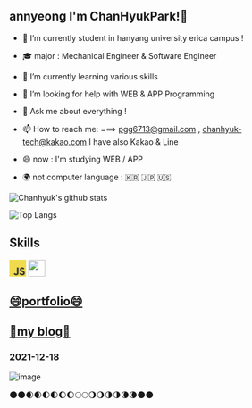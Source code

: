 ## annyeong I'm ChanHyukPark!👋
- 🔭 I’m currently student in hanyang university erica campus !
- :mortar_board: major : Mechanical Engineer & Software Engineer

- 🌱 I’m currently learning various skills
- 🤔 I’m looking for help with WEB & APP Programming
- 💬 Ask me about everything !
- 📫 How to reach me: ===> pgg6713@gmail.com , chanhyuk-tech@kakao.com  I have also Kakao & Line 
- 😄 now : I'm studying WEB / APP
- :earth_africa: not computer language : :kr: :jp: :us:

![Chanhyuk's github stats](https://github-readme-stats.vercel.app/api?username=ChanhyukPark-Tech&show_icons=true&theme=radical)

![Top Langs](https://github-readme-stats.vercel.app/api/top-langs/?username=ChanhyukPark-Tech&layout=compact&hide=Jupyter%20NoteBook)



## Skills

<code><img width="30" height="30" src="https://raw.githubusercontent.com/github/explore/80688e429a7d4ef2fca1e82350fe8e3517d3494d/topics/javascript/javascript.png"></code>
<code><img width="30" height="30" src="https://www.vectorlogo.zone/logos/reactjs/reactjs-icon.svg"></code>



## [😄portfolio😄](http://chanhyuk.com/)
## [🤔my blog🤔](https://chanhyukpark-tech.github.io/)



### 2021-12-18
![image](https://user-images.githubusercontent.com/69495129/146586696-717f4d7f-bb2c-4109-ab91-7aedbf6e6843.png)




:new_moon::new_moon::waxing_crescent_moon::waxing_crescent_moon::first_quarter_moon::first_quarter_moon::waxing_gibbous_moon::waxing_gibbous_moon::full_moon::full_moon::waning_gibbous_moon::waning_gibbous_moon::last_quarter_moon::last_quarter_moon::waning_crescent_moon::waning_crescent_moon::new_moon::new_moon:


<!--
**ChanhyukPark-Tech/ChanhyukPark-Tech** is a ✨ _special_ ✨ repository because its `README.md` (this file) appears on your GitHub profile.

Here are some ideas to get you started:

- 🔭 I’m currently working on ...
- 🌱 I’m currently learning ...
- 👯 I’m looking to collaborate on ...
- 🤔 I’m looking for help with ...
- 💬 Ask me about ...
- 📫 How to reach me: ...
- 😄 Pronouns: ...
- ⚡ Fun fact: ...


🚴‍♂️ My skill overview

👨‍💻 FE

<code><img width="30" height="30" src="https://raw.githubusercontent.com/github/explore/80688e429a7d4ef2fca1e82350fe8e3517d3494d/topics/javascript/javascript.png"></code>
<code><img width="30" height="30" src="https://raw.githubusercontent.com/github/explore/80688e429a7d4ef2fca1e82350fe8e3517d3494d/topics/vue/vue.png"></code>
<code><img width="30" height="30" src="https://www.vectorlogo.zone/logos/reactjs/reactjs-icon.svg"></code>
<code><img width="30" height="30" src="https://www.vectorlogo.zone/logos/sass-lang/sass-lang-icon.svg"></code>
<code><img width="30" height="30" src="https://www.vectorlogo.zone/logos/expoio/expoio-icon.svg"></code>
<code><img width="30" height="30" src="https://www.vectorlogo.zone/logos/dartlang/dartlang-icon.svg"></code>
<code><img width="30" height="30" src="https://www.vectorlogo.zone/logos/flutterio/flutterio-icon.svg"></code>
<!-- <code><img width="30" height="30" src="https://raw.githubusercontent.com/github/explore/80688e429a7d4ef2fca1e82350fe8e3517d3494d/topics/typescript/typescript.png"></code>

🧑‍💻 BE

<code><img width="40" height="40" src="https://raw.githubusercontent.com/github/explore/80688e429a7d4ef2fca1e82350fe8e3517d3494d/topics/nodejs/nodejs.png"></code>
<code><img width="40" height="40" src="https://www.vectorlogo.zone/logos/nestjs/nestjs-icon.svg"></code>
<code><img width="40" height="40" src="https://www.vectorlogo.zone/logos/mongodb/mongodb-icon.svg"></code>



🧑‍💻 devOps

<code><img width="30" height="30" src="https://www.vectorlogo.zone/logos/linux/linux-icon.svg"></code>
<code><img width="30" height="30" src="https://www.vectorlogo.zone/logos/python/python-icon.svg"></code>
<code><img width="30" height="30" src="https://www.vectorlogo.zone/logos/docker/docker-tile.svg"></code>
<code><img width="30" height="30" src="https://www.vectorlogo.zone/logos/jenkins/jenkins-icon.svg"></code>
<code><img width="30" height="30" src="https://raw.githubusercontent.com/detain/svg-logos/780f25886640cef088af994181646db2f6b1a3f8/svg/selenium-logo.svg"></code>
 <code><img width="30" height="30" src="https://www.vectorlogo.zone/logos/jestjsio/jestjsio-icon.svg"></code>

🥢 Tools

<code><img width="30" height="30" src="https://www.vectorlogo.zone/logos/figma/figma-icon.svg"></code>
<code><img width="30" height="30" src="https://www.vectorlogo.zone/logos/zeplinio/zeplinio-icon.svg"></code>
<code><img width="30" height="30" src="https://www.vectorlogo.zone/logos/visualstudio_code/visualstudio_code-icon.svg"></code>
<code><img width="30" height="30" src="https://www.vectorlogo.zone/logos/slack/slack-icon.svg"></code>


-->


